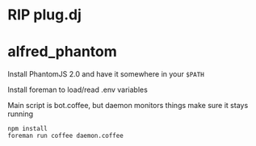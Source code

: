RIP plug.dj
===========


alfred_phantom
==============
Install PhantomJS 2.0 and have it somewhere in your `$PATH`

Install foreman to load/read .env variables

Main script is bot.coffee, but daemon monitors things make sure it stays running

    npm install
    foreman run coffee daemon.coffee
